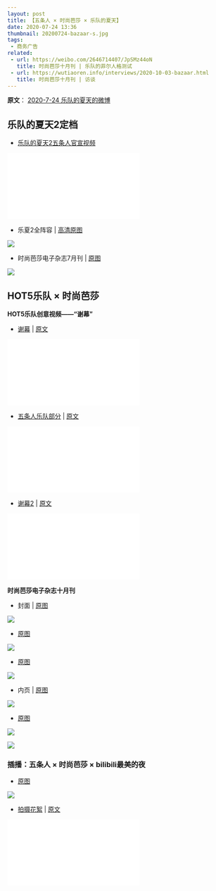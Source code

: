 ```yaml
---
layout: post
title: 【五条人 × 时尚芭莎 × 乐队的夏天】
date: 2020-07-24 13:36
thumbnail: 20200724-bazaar-s.jpg
tags:
 - 商务广告
related:
 - url: https://weibo.com/2646714407/JpSMz44oN
   title: 时尚芭莎十月刊 | 乐队的菲尔人格测试
 - url: https://wutiaoren.info/interviews/2020-10-03-bazaar.html
   title: 时尚芭莎十月刊 | 访谈
---
```


**原文**： [2020-7-24 乐队的夏天的微博](https://weibo.com/5885171329/JcFP3cRhA)

## 乐队的夏天2定档

* [乐队的夏天2五条人官宣视频](https://www.bilibili.com/video/BV1rN411d7Qa?p=5)
<div class="iframe-container"><iframe class="responsive-iframe" src="//player.bilibili.com/player.html?aid=501291784&bvid=BV1rN411d7Qa&cid=287214143&page=5" frameborder="no" allowfullscreen="true"></iframe></div>

* 乐夏2全阵容 \| [高清原图](https://weibo.com/5885171329/JcEnj5Xvp)

![](https://wx2.sinaimg.cn/mw690/006qhzUdly1gh1tx0jlsjj3agr5kpkjo.jpg)

* 时尚芭莎电子杂志7月刊 \| [原图](https://weibo.com/2646714407/JcEBmqSOb)

![](https://wx3.sinaimg.cn/mw1024/005PjUkDly1gmzxd7s6cxj30qg0izgmx.jpg)

## HOT5乐队 × 时尚芭莎
**HOT5乐队创意视频——“谢幕”**

* [谢幕](https://www.bilibili.com/video/BV1rN411d7Qa?p=7) \| [原文](https://weibo.com/2646714407/JoAsbeSAg)
<div class="iframe-container"><iframe class="responsive-iframe" src="//player.bilibili.com/player.html?aid=501291784&bvid=BV1rN411d7Qa&cid=287214348&page=7" frameborder="no" allowfullscreen="true"></iframe></div>

* [五条人乐队部分](https://www.bilibili.com/video/BV1rN411d7Qa?p=8) \| [原文](https://weibo.com/5885171329/JoB7UcojB)
<div class="iframe-container"><iframe class="responsive-iframe" src="//player.bilibili.com/player.html?aid=501291784&bvid=BV1rN411d7Qa&cid=287214209&page=8" frameborder="no" allowfullscreen="true"></iframe></div>

* [谢幕2](https://www.bilibili.com/video/BV1rN411d7Qa?p=6) \| [原文](https://weibo.com/2646714407/JoHUTzo1E)
<div class="iframe-container"><iframe class="responsive-iframe" src="//player.bilibili.com/player.html?aid=501291784&bvid=BV1rN411d7Qa&cid=287214427&page=6" frameborder="no" allowfullscreen="true"></iframe></div>

**时尚芭莎电子杂志十月刊**

* 封面 \| [原图](https://weibo.com/2646714407/JoFX87j4k)

![](https://wx3.sinaimg.cn/mw1024/9dc1a827ly1gjlbb0bnajj25zi7psb2p.jpg)

* [原图](https://weibo.com/5885171329/JoG6lkAVt)

![](https://wx3.sinaimg.cn/mw1024/006qhzUdly1gjlbnouvi7j33jw4mox6v.jpg)

* [原图](https://weibo.com/2646714407/JoG5fmNhR)

![](https://wx4.sinaimg.cn/mw1024/005PjUkDly1gmzxd6x4zpj30ku0qv7e3.jpg)

* 内页 \| [原图](https://weibo.com/2646714407/JoGdmyXcV)

![](https://wx4.sinaimg.cn/mw1024/9dc1a827ly1gjl96yh1ucj20u0133qv7.jpg)

* [原图](https://weibo.com/2646714407/JoY1pwiqL)

![](https://wx2.sinaimg.cn/mw1024/005PjUkDly1gmzxd7i5bzj30u00jogxw.jpg)

![](https://wx2.sinaimg.cn/mw1024/005PjUkDly1gn7ogiblrtj30z80mw0vc.jpg)

### 插播：五条人 × 时尚芭莎 × bilibili最美的夜

* [原图](https://weibo.com/1708288824/JB1x7prGQ)

![](https://wx3.sinaimg.cn/mw1024/001RBNXygy1gm73z2e0u0j61900u0he202.jpg)

* [拍摄花絮](https://www.bilibili.com/video/BV1rN411d7Qa?p=9) \| [原文](https://weibo.com/2646714407/JB1FeBBSU)
<div class="iframe-container"><iframe class="responsive-iframe" src="//player.bilibili.com/player.html?aid=501291784&bvid=BV1rN411d7Qa&cid=287217910&page=9" frameborder="no" allowfullscreen="true"></iframe></div>



